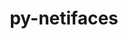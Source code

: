 ---
title: "py-netifaces"
layout: cache
categories: [package, develop]
meta: {"versions": ["0.10.5"], "compilers": ["gcc@=11.4.0", "gcc@=9.4.0", "oneapi@=2023.2.0", "oneapi@=2023.2.1"], "oss": ["ubuntu20.04"], "platforms": ["linux"], "targets": ["aarch64", "neoverse_v1", "ppc64le", "x86_64_v3"], "stacks": ["e4s", "e4s-arm", "e4s-neoverse_v1", "e4s-oneapi", "e4s-power", "root"], "num_specs": 63, "num_specs_by_stack": {"e4s-arm": 12, "root": 63, "e4s-neoverse_v1": 7, "e4s-power": 15, "e4s": 15, "e4s-oneapi": 14}}
spec_details: [{"hash": "3n26d4uezgmxcfazyjmnbayoyymqmmft", "compiler": "gcc@=11.4.0", "versions": ["0.10.5"], "os": "ubuntu20.04", "platform": "linux", "target": "aarch64", "variants": ["build_system=python_pip"], "stacks": ["e4s-arm", "root"], "size": "-", "tarball": "https://binaries.spack.io/develop/build_cache/linux-ubuntu20.04-aarch64/gcc-11.4.0/py-netifaces-0.10.5/linux-ubuntu20.04-aarch64-gcc-11.4.0-py-netifaces-0.10.5-3n26d4uezgmxcfazyjmnbayoyymqmmft.spack"}, {"hash": "z2yfk35hj4zfmwexgudy2smq5ak2pit6", "compiler": "gcc@=11.4.0", "versions": ["0.10.5"], "os": "ubuntu20.04", "platform": "linux", "target": "aarch64", "variants": ["build_system=python_pip"], "stacks": ["e4s-arm", "root"], "size": "-", "tarball": "https://binaries.spack.io/develop/build_cache/linux-ubuntu20.04-aarch64/gcc-11.4.0/py-netifaces-0.10.5/linux-ubuntu20.04-aarch64-gcc-11.4.0-py-netifaces-0.10.5-z2yfk35hj4zfmwexgudy2smq5ak2pit6.spack"}, {"hash": "yxjogn3nx63uwtoukldcphtplcy7pwbx", "compiler": "gcc@=11.4.0", "versions": ["0.10.5"], "os": "ubuntu20.04", "platform": "linux", "target": "aarch64", "variants": ["build_system=python_pip"], "stacks": ["e4s-arm", "root"], "size": "-", "tarball": "https://binaries.spack.io/develop/build_cache/linux-ubuntu20.04-aarch64/gcc-11.4.0/py-netifaces-0.10.5/linux-ubuntu20.04-aarch64-gcc-11.4.0-py-netifaces-0.10.5-yxjogn3nx63uwtoukldcphtplcy7pwbx.spack"}, {"hash": "3xw353ayl77j6bnn5akf7xgnm45hrfj4", "compiler": "gcc@=11.4.0", "versions": ["0.10.5"], "os": "ubuntu20.04", "platform": "linux", "target": "aarch64", "variants": ["build_system=python_pip"], "stacks": ["e4s-arm", "root"], "size": "-", "tarball": "https://binaries.spack.io/develop/build_cache/linux-ubuntu20.04-aarch64/gcc-11.4.0/py-netifaces-0.10.5/linux-ubuntu20.04-aarch64-gcc-11.4.0-py-netifaces-0.10.5-3xw353ayl77j6bnn5akf7xgnm45hrfj4.spack"}, {"hash": "27clwmkpvg6ipdghylmuga7skkq4dp3j", "compiler": "gcc@=11.4.0", "versions": ["0.10.5"], "os": "ubuntu20.04", "platform": "linux", "target": "aarch64", "variants": ["build_system=python_pip"], "stacks": ["e4s-arm", "root"], "size": "-", "tarball": "https://binaries.spack.io/develop/build_cache/linux-ubuntu20.04-aarch64/gcc-11.4.0/py-netifaces-0.10.5/linux-ubuntu20.04-aarch64-gcc-11.4.0-py-netifaces-0.10.5-27clwmkpvg6ipdghylmuga7skkq4dp3j.spack"}, {"hash": "dltsg2vaiunyvyhovehw5wl5melcyl2c", "compiler": "gcc@=11.4.0", "versions": ["0.10.5"], "os": "ubuntu20.04", "platform": "linux", "target": "aarch64", "variants": ["build_system=python_pip"], "stacks": ["e4s-arm", "root"], "size": "-", "tarball": "https://binaries.spack.io/develop/build_cache/linux-ubuntu20.04-aarch64/gcc-11.4.0/py-netifaces-0.10.5/linux-ubuntu20.04-aarch64-gcc-11.4.0-py-netifaces-0.10.5-dltsg2vaiunyvyhovehw5wl5melcyl2c.spack"}, {"hash": "fly77zbndjhkvltglau5lw6o54lw7xop", "compiler": "gcc@=11.4.0", "versions": ["0.10.5"], "os": "ubuntu20.04", "platform": "linux", "target": "aarch64", "variants": ["build_system=python_pip"], "stacks": ["e4s-arm", "root"], "size": "-", "tarball": "https://binaries.spack.io/develop/build_cache/linux-ubuntu20.04-aarch64/gcc-11.4.0/py-netifaces-0.10.5/linux-ubuntu20.04-aarch64-gcc-11.4.0-py-netifaces-0.10.5-fly77zbndjhkvltglau5lw6o54lw7xop.spack"}, {"hash": "w3cwkucbdt2i3xwyxl5ldtzclsue2x2n", "compiler": "gcc@=11.4.0", "versions": ["0.10.5"], "os": "ubuntu20.04", "platform": "linux", "target": "aarch64", "variants": ["build_system=python_pip"], "stacks": ["e4s-arm", "root"], "size": "-", "tarball": "https://binaries.spack.io/develop/build_cache/linux-ubuntu20.04-aarch64/gcc-11.4.0/py-netifaces-0.10.5/linux-ubuntu20.04-aarch64-gcc-11.4.0-py-netifaces-0.10.5-w3cwkucbdt2i3xwyxl5ldtzclsue2x2n.spack"}, {"hash": "npn4ajbhqn4actjdmbfrbcwc7u7siwgm", "compiler": "gcc@=11.4.0", "versions": ["0.10.5"], "os": "ubuntu20.04", "platform": "linux", "target": "aarch64", "variants": ["build_system=python_pip"], "stacks": ["e4s-arm", "root"], "size": "-", "tarball": "https://binaries.spack.io/develop/build_cache/linux-ubuntu20.04-aarch64/gcc-11.4.0/py-netifaces-0.10.5/linux-ubuntu20.04-aarch64-gcc-11.4.0-py-netifaces-0.10.5-npn4ajbhqn4actjdmbfrbcwc7u7siwgm.spack"}, {"hash": "2gg7f75jghsffj62x5fnk2hg5bwa2ggq", "compiler": "gcc@=11.4.0", "versions": ["0.10.5"], "os": "ubuntu20.04", "platform": "linux", "target": "aarch64", "variants": ["build_system=python_pip"], "stacks": ["e4s-arm", "root"], "size": "-", "tarball": "https://binaries.spack.io/develop/build_cache/linux-ubuntu20.04-aarch64/gcc-11.4.0/py-netifaces-0.10.5/linux-ubuntu20.04-aarch64-gcc-11.4.0-py-netifaces-0.10.5-2gg7f75jghsffj62x5fnk2hg5bwa2ggq.spack"}, {"hash": "5qr4lw5npny2li3k2xleufsofid3yqsq", "compiler": "gcc@=11.4.0", "versions": ["0.10.5"], "os": "ubuntu20.04", "platform": "linux", "target": "aarch64", "variants": ["build_system=python_pip"], "stacks": ["e4s-arm", "root"], "size": "-", "tarball": "https://binaries.spack.io/develop/build_cache/linux-ubuntu20.04-aarch64/gcc-11.4.0/py-netifaces-0.10.5/linux-ubuntu20.04-aarch64-gcc-11.4.0-py-netifaces-0.10.5-5qr4lw5npny2li3k2xleufsofid3yqsq.spack"}, {"hash": "7zk56viiboxehnrnetc2bfuipwtrulm5", "compiler": "gcc@=11.4.0", "versions": ["0.10.5"], "os": "ubuntu20.04", "platform": "linux", "target": "aarch64", "variants": ["build_system=python_pip"], "stacks": ["e4s-arm", "root"], "size": "-", "tarball": "https://binaries.spack.io/develop/build_cache/linux-ubuntu20.04-aarch64/gcc-11.4.0/py-netifaces-0.10.5/linux-ubuntu20.04-aarch64-gcc-11.4.0-py-netifaces-0.10.5-7zk56viiboxehnrnetc2bfuipwtrulm5.spack"}, {"hash": "xk6pmntv4mku56zieustutjpbfseiucn", "compiler": "gcc@=11.4.0", "versions": ["0.10.5"], "os": "ubuntu20.04", "platform": "linux", "target": "neoverse_v1", "variants": ["build_system=python_pip"], "stacks": ["e4s-neoverse_v1", "root"], "size": "-", "tarball": "https://binaries.spack.io/develop/build_cache/linux-ubuntu20.04-neoverse_v1/gcc-11.4.0/py-netifaces-0.10.5/linux-ubuntu20.04-neoverse_v1-gcc-11.4.0-py-netifaces-0.10.5-xk6pmntv4mku56zieustutjpbfseiucn.spack"}, {"hash": "pkdyxefclzvhd63lbj3jvv2b5hw2h7fc", "compiler": "gcc@=11.4.0", "versions": ["0.10.5"], "os": "ubuntu20.04", "platform": "linux", "target": "neoverse_v1", "variants": ["build_system=python_pip"], "stacks": ["e4s-neoverse_v1", "root"], "size": "-", "tarball": "https://binaries.spack.io/develop/build_cache/linux-ubuntu20.04-neoverse_v1/gcc-11.4.0/py-netifaces-0.10.5/linux-ubuntu20.04-neoverse_v1-gcc-11.4.0-py-netifaces-0.10.5-pkdyxefclzvhd63lbj3jvv2b5hw2h7fc.spack"}, {"hash": "kbzbskotlp3czzn6n7jg3styqa7sflsd", "compiler": "gcc@=11.4.0", "versions": ["0.10.5"], "os": "ubuntu20.04", "platform": "linux", "target": "neoverse_v1", "variants": ["build_system=python_pip"], "stacks": ["e4s-neoverse_v1", "root"], "size": "-", "tarball": "https://binaries.spack.io/develop/build_cache/linux-ubuntu20.04-neoverse_v1/gcc-11.4.0/py-netifaces-0.10.5/linux-ubuntu20.04-neoverse_v1-gcc-11.4.0-py-netifaces-0.10.5-kbzbskotlp3czzn6n7jg3styqa7sflsd.spack"}, {"hash": "wri6tendeh56abvysimnuobbbvoo4wpv", "compiler": "gcc@=11.4.0", "versions": ["0.10.5"], "os": "ubuntu20.04", "platform": "linux", "target": "neoverse_v1", "variants": ["build_system=python_pip"], "stacks": ["e4s-neoverse_v1", "root"], "size": "-", "tarball": "https://binaries.spack.io/develop/build_cache/linux-ubuntu20.04-neoverse_v1/gcc-11.4.0/py-netifaces-0.10.5/linux-ubuntu20.04-neoverse_v1-gcc-11.4.0-py-netifaces-0.10.5-wri6tendeh56abvysimnuobbbvoo4wpv.spack"}, {"hash": "mk3ch4leadute3j6turh5evbwilvgozl", "compiler": "gcc@=11.4.0", "versions": ["0.10.5"], "os": "ubuntu20.04", "platform": "linux", "target": "neoverse_v1", "variants": ["build_system=python_pip"], "stacks": ["e4s-neoverse_v1", "root"], "size": "-", "tarball": "https://binaries.spack.io/develop/build_cache/linux-ubuntu20.04-neoverse_v1/gcc-11.4.0/py-netifaces-0.10.5/linux-ubuntu20.04-neoverse_v1-gcc-11.4.0-py-netifaces-0.10.5-mk3ch4leadute3j6turh5evbwilvgozl.spack"}, {"hash": "aslbfonspghnngaolunjqme5ukqpocjv", "compiler": "gcc@=11.4.0", "versions": ["0.10.5"], "os": "ubuntu20.04", "platform": "linux", "target": "neoverse_v1", "variants": ["build_system=python_pip"], "stacks": ["e4s-neoverse_v1", "root"], "size": "-", "tarball": "https://binaries.spack.io/develop/build_cache/linux-ubuntu20.04-neoverse_v1/gcc-11.4.0/py-netifaces-0.10.5/linux-ubuntu20.04-neoverse_v1-gcc-11.4.0-py-netifaces-0.10.5-aslbfonspghnngaolunjqme5ukqpocjv.spack"}, {"hash": "us2ljrxy3k3pn2ktgaw3kwzbxdybtbnu", "compiler": "gcc@=11.4.0", "versions": ["0.10.5"], "os": "ubuntu20.04", "platform": "linux", "target": "neoverse_v1", "variants": ["build_system=python_pip"], "stacks": ["e4s-neoverse_v1", "root"], "size": "-", "tarball": "https://binaries.spack.io/develop/build_cache/linux-ubuntu20.04-neoverse_v1/gcc-11.4.0/py-netifaces-0.10.5/linux-ubuntu20.04-neoverse_v1-gcc-11.4.0-py-netifaces-0.10.5-us2ljrxy3k3pn2ktgaw3kwzbxdybtbnu.spack"}, {"hash": "7eukraaarlrhzlsergftma4ualx7jjpi", "compiler": "gcc@=9.4.0", "versions": ["0.10.5"], "os": "ubuntu20.04", "platform": "linux", "target": "ppc64le", "variants": ["build_system=python_pip"], "stacks": ["e4s-power", "root"], "size": "-", "tarball": "https://binaries.spack.io/develop/build_cache/linux-ubuntu20.04-ppc64le/gcc-9.4.0/py-netifaces-0.10.5/linux-ubuntu20.04-ppc64le-gcc-9.4.0-py-netifaces-0.10.5-7eukraaarlrhzlsergftma4ualx7jjpi.spack"}, {"hash": "lmilucl2k7idct3rvceyi7wjphaqkek4", "compiler": "gcc@=9.4.0", "versions": ["0.10.5"], "os": "ubuntu20.04", "platform": "linux", "target": "ppc64le", "variants": ["build_system=python_pip"], "stacks": ["e4s-power", "root"], "size": "-", "tarball": "https://binaries.spack.io/develop/build_cache/linux-ubuntu20.04-ppc64le/gcc-9.4.0/py-netifaces-0.10.5/linux-ubuntu20.04-ppc64le-gcc-9.4.0-py-netifaces-0.10.5-lmilucl2k7idct3rvceyi7wjphaqkek4.spack"}, {"hash": "znxtcvd4qdk4mxqaxed2jnkottkjpnty", "compiler": "gcc@=9.4.0", "versions": ["0.10.5"], "os": "ubuntu20.04", "platform": "linux", "target": "ppc64le", "variants": ["build_system=python_pip"], "stacks": ["e4s-power", "root"], "size": "-", "tarball": "https://binaries.spack.io/develop/build_cache/linux-ubuntu20.04-ppc64le/gcc-9.4.0/py-netifaces-0.10.5/linux-ubuntu20.04-ppc64le-gcc-9.4.0-py-netifaces-0.10.5-znxtcvd4qdk4mxqaxed2jnkottkjpnty.spack"}, {"hash": "btnmyzkmwbqcg35efvqcfc7qnvuemxom", "compiler": "gcc@=9.4.0", "versions": ["0.10.5"], "os": "ubuntu20.04", "platform": "linux", "target": "ppc64le", "variants": ["build_system=python_pip"], "stacks": ["e4s-power", "root"], "size": "-", "tarball": "https://binaries.spack.io/develop/build_cache/linux-ubuntu20.04-ppc64le/gcc-9.4.0/py-netifaces-0.10.5/linux-ubuntu20.04-ppc64le-gcc-9.4.0-py-netifaces-0.10.5-btnmyzkmwbqcg35efvqcfc7qnvuemxom.spack"}, {"hash": "6lpjlrcgkglw2nhczwpp2coesyqsewvd", "compiler": "gcc@=9.4.0", "versions": ["0.10.5"], "os": "ubuntu20.04", "platform": "linux", "target": "ppc64le", "variants": ["build_system=python_pip"], "stacks": ["e4s-power", "root"], "size": "-", "tarball": "https://binaries.spack.io/develop/build_cache/linux-ubuntu20.04-ppc64le/gcc-9.4.0/py-netifaces-0.10.5/linux-ubuntu20.04-ppc64le-gcc-9.4.0-py-netifaces-0.10.5-6lpjlrcgkglw2nhczwpp2coesyqsewvd.spack"}, {"hash": "kumwmzv7kvii7d76qjryu3rvqpnllxtx", "compiler": "gcc@=9.4.0", "versions": ["0.10.5"], "os": "ubuntu20.04", "platform": "linux", "target": "ppc64le", "variants": ["build_system=python_pip"], "stacks": ["e4s-power", "root"], "size": "-", "tarball": "https://binaries.spack.io/develop/build_cache/linux-ubuntu20.04-ppc64le/gcc-9.4.0/py-netifaces-0.10.5/linux-ubuntu20.04-ppc64le-gcc-9.4.0-py-netifaces-0.10.5-kumwmzv7kvii7d76qjryu3rvqpnllxtx.spack"}, {"hash": "xknlff4n6ir2zoez6aznigfccrfqv3ps", "compiler": "gcc@=9.4.0", "versions": ["0.10.5"], "os": "ubuntu20.04", "platform": "linux", "target": "ppc64le", "variants": ["build_system=python_pip"], "stacks": ["e4s-power", "root"], "size": "-", "tarball": "https://binaries.spack.io/develop/build_cache/linux-ubuntu20.04-ppc64le/gcc-9.4.0/py-netifaces-0.10.5/linux-ubuntu20.04-ppc64le-gcc-9.4.0-py-netifaces-0.10.5-xknlff4n6ir2zoez6aznigfccrfqv3ps.spack"}, {"hash": "vjtx26p2fnyl4dcffhor4virw7odtpyp", "compiler": "gcc@=9.4.0", "versions": ["0.10.5"], "os": "ubuntu20.04", "platform": "linux", "target": "ppc64le", "variants": ["build_system=python_pip"], "stacks": ["e4s-power", "root"], "size": "-", "tarball": "https://binaries.spack.io/develop/build_cache/linux-ubuntu20.04-ppc64le/gcc-9.4.0/py-netifaces-0.10.5/linux-ubuntu20.04-ppc64le-gcc-9.4.0-py-netifaces-0.10.5-vjtx26p2fnyl4dcffhor4virw7odtpyp.spack"}, {"hash": "vw2qcvnkgetciiw5g6vv5mcshrjqeobb", "compiler": "gcc@=9.4.0", "versions": ["0.10.5"], "os": "ubuntu20.04", "platform": "linux", "target": "ppc64le", "variants": ["build_system=python_pip"], "stacks": ["e4s-power", "root"], "size": "-", "tarball": "https://binaries.spack.io/develop/build_cache/linux-ubuntu20.04-ppc64le/gcc-9.4.0/py-netifaces-0.10.5/linux-ubuntu20.04-ppc64le-gcc-9.4.0-py-netifaces-0.10.5-vw2qcvnkgetciiw5g6vv5mcshrjqeobb.spack"}, {"hash": "blnvyi7e2txwlpzn56e5zikteqlztufx", "compiler": "gcc@=9.4.0", "versions": ["0.10.5"], "os": "ubuntu20.04", "platform": "linux", "target": "ppc64le", "variants": ["build_system=python_pip"], "stacks": ["e4s-power", "root"], "size": "-", "tarball": "https://binaries.spack.io/develop/build_cache/linux-ubuntu20.04-ppc64le/gcc-9.4.0/py-netifaces-0.10.5/linux-ubuntu20.04-ppc64le-gcc-9.4.0-py-netifaces-0.10.5-blnvyi7e2txwlpzn56e5zikteqlztufx.spack"}, {"hash": "6i4klfffpmzzsfallyiftrwuab4syknj", "compiler": "gcc@=9.4.0", "versions": ["0.10.5"], "os": "ubuntu20.04", "platform": "linux", "target": "ppc64le", "variants": ["build_system=python_pip"], "stacks": ["e4s-power", "root"], "size": "-", "tarball": "https://binaries.spack.io/develop/build_cache/linux-ubuntu20.04-ppc64le/gcc-9.4.0/py-netifaces-0.10.5/linux-ubuntu20.04-ppc64le-gcc-9.4.0-py-netifaces-0.10.5-6i4klfffpmzzsfallyiftrwuab4syknj.spack"}, {"hash": "t3cct5g3fh3glgru5ozmnz4ikfxi5hdj", "compiler": "gcc@=9.4.0", "versions": ["0.10.5"], "os": "ubuntu20.04", "platform": "linux", "target": "ppc64le", "variants": ["build_system=python_pip"], "stacks": ["e4s-power", "root"], "size": "-", "tarball": "https://binaries.spack.io/develop/build_cache/linux-ubuntu20.04-ppc64le/gcc-9.4.0/py-netifaces-0.10.5/linux-ubuntu20.04-ppc64le-gcc-9.4.0-py-netifaces-0.10.5-t3cct5g3fh3glgru5ozmnz4ikfxi5hdj.spack"}, {"hash": "ohexh7wt4xyl6vjknxpeoawmew43nx5q", "compiler": "gcc@=9.4.0", "versions": ["0.10.5"], "os": "ubuntu20.04", "platform": "linux", "target": "ppc64le", "variants": ["build_system=python_pip"], "stacks": ["e4s-power", "root"], "size": "-", "tarball": "https://binaries.spack.io/develop/build_cache/linux-ubuntu20.04-ppc64le/gcc-9.4.0/py-netifaces-0.10.5/linux-ubuntu20.04-ppc64le-gcc-9.4.0-py-netifaces-0.10.5-ohexh7wt4xyl6vjknxpeoawmew43nx5q.spack"}, {"hash": "y2phlukbwz7c4yvrvlumk3uzirgtuldl", "compiler": "gcc@=9.4.0", "versions": ["0.10.5"], "os": "ubuntu20.04", "platform": "linux", "target": "ppc64le", "variants": ["build_system=python_pip"], "stacks": ["e4s-power", "root"], "size": "-", "tarball": "https://binaries.spack.io/develop/build_cache/linux-ubuntu20.04-ppc64le/gcc-9.4.0/py-netifaces-0.10.5/linux-ubuntu20.04-ppc64le-gcc-9.4.0-py-netifaces-0.10.5-y2phlukbwz7c4yvrvlumk3uzirgtuldl.spack"}, {"hash": "5vtnahbt2de2csskuovmddbqelfihmrk", "compiler": "gcc@=9.4.0", "versions": ["0.10.5"], "os": "ubuntu20.04", "platform": "linux", "target": "ppc64le", "variants": ["build_system=python_pip"], "stacks": ["e4s-power", "root"], "size": "-", "tarball": "https://binaries.spack.io/develop/build_cache/linux-ubuntu20.04-ppc64le/gcc-9.4.0/py-netifaces-0.10.5/linux-ubuntu20.04-ppc64le-gcc-9.4.0-py-netifaces-0.10.5-5vtnahbt2de2csskuovmddbqelfihmrk.spack"}, {"hash": "mltbs5uegob5kn4ppovelujiam6oaxzz", "compiler": "gcc@=11.4.0", "versions": ["0.10.5"], "os": "ubuntu20.04", "platform": "linux", "target": "x86_64_v3", "variants": ["build_system=python_pip"], "stacks": ["e4s", "root"], "size": "-", "tarball": "https://binaries.spack.io/develop/build_cache/linux-ubuntu20.04-x86_64_v3/gcc-11.4.0/py-netifaces-0.10.5/linux-ubuntu20.04-x86_64_v3-gcc-11.4.0-py-netifaces-0.10.5-mltbs5uegob5kn4ppovelujiam6oaxzz.spack"}, {"hash": "j3phzel3ggszhfdjx3nf43jm2gkuj6bl", "compiler": "gcc@=11.4.0", "versions": ["0.10.5"], "os": "ubuntu20.04", "platform": "linux", "target": "x86_64_v3", "variants": ["build_system=python_pip"], "stacks": ["e4s", "root"], "size": "-", "tarball": "https://binaries.spack.io/develop/build_cache/linux-ubuntu20.04-x86_64_v3/gcc-11.4.0/py-netifaces-0.10.5/linux-ubuntu20.04-x86_64_v3-gcc-11.4.0-py-netifaces-0.10.5-j3phzel3ggszhfdjx3nf43jm2gkuj6bl.spack"}, {"hash": "2edsmkorsv5zaihunkeg6z2ysxia63kl", "compiler": "gcc@=11.4.0", "versions": ["0.10.5"], "os": "ubuntu20.04", "platform": "linux", "target": "x86_64_v3", "variants": ["build_system=python_pip"], "stacks": ["e4s", "root"], "size": "-", "tarball": "https://binaries.spack.io/develop/build_cache/linux-ubuntu20.04-x86_64_v3/gcc-11.4.0/py-netifaces-0.10.5/linux-ubuntu20.04-x86_64_v3-gcc-11.4.0-py-netifaces-0.10.5-2edsmkorsv5zaihunkeg6z2ysxia63kl.spack"}, {"hash": "cm2d5rmmk4l3rnyauxuk7276sjjilht3", "compiler": "gcc@=11.4.0", "versions": ["0.10.5"], "os": "ubuntu20.04", "platform": "linux", "target": "x86_64_v3", "variants": ["build_system=python_pip"], "stacks": ["e4s", "root"], "size": "-", "tarball": "https://binaries.spack.io/develop/build_cache/linux-ubuntu20.04-x86_64_v3/gcc-11.4.0/py-netifaces-0.10.5/linux-ubuntu20.04-x86_64_v3-gcc-11.4.0-py-netifaces-0.10.5-cm2d5rmmk4l3rnyauxuk7276sjjilht3.spack"}, {"hash": "34vj7sshornpjhoaylhuhubc4uni2vqd", "compiler": "gcc@=11.4.0", "versions": ["0.10.5"], "os": "ubuntu20.04", "platform": "linux", "target": "x86_64_v3", "variants": ["build_system=python_pip"], "stacks": ["e4s", "root"], "size": "-", "tarball": "https://binaries.spack.io/develop/build_cache/linux-ubuntu20.04-x86_64_v3/gcc-11.4.0/py-netifaces-0.10.5/linux-ubuntu20.04-x86_64_v3-gcc-11.4.0-py-netifaces-0.10.5-34vj7sshornpjhoaylhuhubc4uni2vqd.spack"}, {"hash": "a2pcpc2njhpfbo4zwdzoeytj5mhhc4ol", "compiler": "gcc@=11.4.0", "versions": ["0.10.5"], "os": "ubuntu20.04", "platform": "linux", "target": "x86_64_v3", "variants": ["build_system=python_pip"], "stacks": ["e4s", "root"], "size": "-", "tarball": "https://binaries.spack.io/develop/build_cache/linux-ubuntu20.04-x86_64_v3/gcc-11.4.0/py-netifaces-0.10.5/linux-ubuntu20.04-x86_64_v3-gcc-11.4.0-py-netifaces-0.10.5-a2pcpc2njhpfbo4zwdzoeytj5mhhc4ol.spack"}, {"hash": "mfs24n25t6dgutx3d5uuqebsydiluzrf", "compiler": "gcc@=11.4.0", "versions": ["0.10.5"], "os": "ubuntu20.04", "platform": "linux", "target": "x86_64_v3", "variants": ["build_system=python_pip"], "stacks": ["e4s", "root"], "size": "-", "tarball": "https://binaries.spack.io/develop/build_cache/linux-ubuntu20.04-x86_64_v3/gcc-11.4.0/py-netifaces-0.10.5/linux-ubuntu20.04-x86_64_v3-gcc-11.4.0-py-netifaces-0.10.5-mfs24n25t6dgutx3d5uuqebsydiluzrf.spack"}, {"hash": "iax5k3gz5zv7zctdzswrkdhrctei624i", "compiler": "gcc@=11.4.0", "versions": ["0.10.5"], "os": "ubuntu20.04", "platform": "linux", "target": "x86_64_v3", "variants": ["build_system=python_pip"], "stacks": ["e4s", "root"], "size": "-", "tarball": "https://binaries.spack.io/develop/build_cache/linux-ubuntu20.04-x86_64_v3/gcc-11.4.0/py-netifaces-0.10.5/linux-ubuntu20.04-x86_64_v3-gcc-11.4.0-py-netifaces-0.10.5-iax5k3gz5zv7zctdzswrkdhrctei624i.spack"}, {"hash": "o2l4fie76l6qiivyzliiejcfogcoqhpc", "compiler": "gcc@=11.4.0", "versions": ["0.10.5"], "os": "ubuntu20.04", "platform": "linux", "target": "x86_64_v3", "variants": ["build_system=python_pip"], "stacks": ["e4s", "root"], "size": "-", "tarball": "https://binaries.spack.io/develop/build_cache/linux-ubuntu20.04-x86_64_v3/gcc-11.4.0/py-netifaces-0.10.5/linux-ubuntu20.04-x86_64_v3-gcc-11.4.0-py-netifaces-0.10.5-o2l4fie76l6qiivyzliiejcfogcoqhpc.spack"}, {"hash": "zqnbvcqbe7kgm23q4kfjw4z24tti5hgg", "compiler": "gcc@=11.4.0", "versions": ["0.10.5"], "os": "ubuntu20.04", "platform": "linux", "target": "x86_64_v3", "variants": ["build_system=python_pip"], "stacks": ["e4s", "root"], "size": "-", "tarball": "https://binaries.spack.io/develop/build_cache/linux-ubuntu20.04-x86_64_v3/gcc-11.4.0/py-netifaces-0.10.5/linux-ubuntu20.04-x86_64_v3-gcc-11.4.0-py-netifaces-0.10.5-zqnbvcqbe7kgm23q4kfjw4z24tti5hgg.spack"}, {"hash": "sgyn4c46dx2hdfcc4mqxco6gfg37v27g", "compiler": "gcc@=11.4.0", "versions": ["0.10.5"], "os": "ubuntu20.04", "platform": "linux", "target": "x86_64_v3", "variants": ["build_system=python_pip"], "stacks": ["e4s", "root"], "size": "-", "tarball": "https://binaries.spack.io/develop/build_cache/linux-ubuntu20.04-x86_64_v3/gcc-11.4.0/py-netifaces-0.10.5/linux-ubuntu20.04-x86_64_v3-gcc-11.4.0-py-netifaces-0.10.5-sgyn4c46dx2hdfcc4mqxco6gfg37v27g.spack"}, {"hash": "ds62v6l7grwih5z6p5dm7igs5e7k6dz5", "compiler": "gcc@=11.4.0", "versions": ["0.10.5"], "os": "ubuntu20.04", "platform": "linux", "target": "x86_64_v3", "variants": ["build_system=python_pip"], "stacks": ["e4s", "root"], "size": "-", "tarball": "https://binaries.spack.io/develop/build_cache/linux-ubuntu20.04-x86_64_v3/gcc-11.4.0/py-netifaces-0.10.5/linux-ubuntu20.04-x86_64_v3-gcc-11.4.0-py-netifaces-0.10.5-ds62v6l7grwih5z6p5dm7igs5e7k6dz5.spack"}, {"hash": "ntkyuwquph2zbvyjlxf4dfpbb4uhzv73", "compiler": "gcc@=11.4.0", "versions": ["0.10.5"], "os": "ubuntu20.04", "platform": "linux", "target": "x86_64_v3", "variants": ["build_system=python_pip"], "stacks": ["e4s", "root"], "size": "-", "tarball": "https://binaries.spack.io/develop/build_cache/linux-ubuntu20.04-x86_64_v3/gcc-11.4.0/py-netifaces-0.10.5/linux-ubuntu20.04-x86_64_v3-gcc-11.4.0-py-netifaces-0.10.5-ntkyuwquph2zbvyjlxf4dfpbb4uhzv73.spack"}, {"hash": "fvuwzvrkxcowziduw576bthvjg4x23ib", "compiler": "gcc@=11.4.0", "versions": ["0.10.5"], "os": "ubuntu20.04", "platform": "linux", "target": "x86_64_v3", "variants": ["build_system=python_pip"], "stacks": ["e4s", "root"], "size": "-", "tarball": "https://binaries.spack.io/develop/build_cache/linux-ubuntu20.04-x86_64_v3/gcc-11.4.0/py-netifaces-0.10.5/linux-ubuntu20.04-x86_64_v3-gcc-11.4.0-py-netifaces-0.10.5-fvuwzvrkxcowziduw576bthvjg4x23ib.spack"}, {"hash": "m2i52qoivyldkh2getmjmhls3xmbnwgf", "compiler": "gcc@=11.4.0", "versions": ["0.10.5"], "os": "ubuntu20.04", "platform": "linux", "target": "x86_64_v3", "variants": ["build_system=python_pip"], "stacks": ["e4s", "root"], "size": "-", "tarball": "https://binaries.spack.io/develop/build_cache/linux-ubuntu20.04-x86_64_v3/gcc-11.4.0/py-netifaces-0.10.5/linux-ubuntu20.04-x86_64_v3-gcc-11.4.0-py-netifaces-0.10.5-m2i52qoivyldkh2getmjmhls3xmbnwgf.spack"}, {"hash": "rwot7y3uez2krgws63d422llsjoixxn5", "compiler": "oneapi@=2023.2.0", "versions": ["0.10.5"], "os": "ubuntu20.04", "platform": "linux", "target": "x86_64_v3", "variants": ["build_system=python_pip"], "stacks": ["e4s-oneapi", "root"], "size": "-", "tarball": "https://binaries.spack.io/develop/build_cache/linux-ubuntu20.04-x86_64_v3/oneapi-2023.2.0/py-netifaces-0.10.5/linux-ubuntu20.04-x86_64_v3-oneapi-2023.2.0-py-netifaces-0.10.5-rwot7y3uez2krgws63d422llsjoixxn5.spack"}, {"hash": "dwoeigzebg4om3hyual32q4psayh5ht6", "compiler": "oneapi@=2023.2.0", "versions": ["0.10.5"], "os": "ubuntu20.04", "platform": "linux", "target": "x86_64_v3", "variants": ["build_system=python_pip"], "stacks": ["e4s-oneapi", "root"], "size": "-", "tarball": "https://binaries.spack.io/develop/build_cache/linux-ubuntu20.04-x86_64_v3/oneapi-2023.2.0/py-netifaces-0.10.5/linux-ubuntu20.04-x86_64_v3-oneapi-2023.2.0-py-netifaces-0.10.5-dwoeigzebg4om3hyual32q4psayh5ht6.spack"}, {"hash": "p2kb6ry2gar7zlovqrhk46bufvdlksrj", "compiler": "oneapi@=2023.2.1", "versions": ["0.10.5"], "os": "ubuntu20.04", "platform": "linux", "target": "x86_64_v3", "variants": ["build_system=python_pip"], "stacks": ["e4s-oneapi", "root"], "size": "-", "tarball": "https://binaries.spack.io/develop/build_cache/linux-ubuntu20.04-x86_64_v3/oneapi-2023.2.1/py-netifaces-0.10.5/linux-ubuntu20.04-x86_64_v3-oneapi-2023.2.1-py-netifaces-0.10.5-p2kb6ry2gar7zlovqrhk46bufvdlksrj.spack"}, {"hash": "siaeqpr6npkhhqyklyrlhmzakpixpit4", "compiler": "oneapi@=2023.2.1", "versions": ["0.10.5"], "os": "ubuntu20.04", "platform": "linux", "target": "x86_64_v3", "variants": ["build_system=python_pip"], "stacks": ["e4s-oneapi", "root"], "size": "-", "tarball": "https://binaries.spack.io/develop/build_cache/linux-ubuntu20.04-x86_64_v3/oneapi-2023.2.1/py-netifaces-0.10.5/linux-ubuntu20.04-x86_64_v3-oneapi-2023.2.1-py-netifaces-0.10.5-siaeqpr6npkhhqyklyrlhmzakpixpit4.spack"}, {"hash": "jucaaugswwzcrbye5oydpxzymloj4wym", "compiler": "oneapi@=2023.2.1", "versions": ["0.10.5"], "os": "ubuntu20.04", "platform": "linux", "target": "x86_64_v3", "variants": ["build_system=python_pip"], "stacks": ["e4s-oneapi", "root"], "size": "-", "tarball": "https://binaries.spack.io/develop/build_cache/linux-ubuntu20.04-x86_64_v3/oneapi-2023.2.1/py-netifaces-0.10.5/linux-ubuntu20.04-x86_64_v3-oneapi-2023.2.1-py-netifaces-0.10.5-jucaaugswwzcrbye5oydpxzymloj4wym.spack"}, {"hash": "j7ayorhvi4kfq4bgohrxwn5fo7zdtdog", "compiler": "oneapi@=2023.2.1", "versions": ["0.10.5"], "os": "ubuntu20.04", "platform": "linux", "target": "x86_64_v3", "variants": ["build_system=python_pip"], "stacks": ["e4s-oneapi", "root"], "size": "-", "tarball": "https://binaries.spack.io/develop/build_cache/linux-ubuntu20.04-x86_64_v3/oneapi-2023.2.1/py-netifaces-0.10.5/linux-ubuntu20.04-x86_64_v3-oneapi-2023.2.1-py-netifaces-0.10.5-j7ayorhvi4kfq4bgohrxwn5fo7zdtdog.spack"}, {"hash": "tgkii6rpfkcwz3pzsyaarxgzwqzjfrnd", "compiler": "oneapi@=2023.2.1", "versions": ["0.10.5"], "os": "ubuntu20.04", "platform": "linux", "target": "x86_64_v3", "variants": ["build_system=python_pip"], "stacks": ["e4s-oneapi", "root"], "size": "-", "tarball": "https://binaries.spack.io/develop/build_cache/linux-ubuntu20.04-x86_64_v3/oneapi-2023.2.1/py-netifaces-0.10.5/linux-ubuntu20.04-x86_64_v3-oneapi-2023.2.1-py-netifaces-0.10.5-tgkii6rpfkcwz3pzsyaarxgzwqzjfrnd.spack"}, {"hash": "tkpq663lrqrz2rjpfp4pgllpsftxnh64", "compiler": "oneapi@=2023.2.1", "versions": ["0.10.5"], "os": "ubuntu20.04", "platform": "linux", "target": "x86_64_v3", "variants": ["build_system=python_pip"], "stacks": ["e4s-oneapi", "root"], "size": "-", "tarball": "https://binaries.spack.io/develop/build_cache/linux-ubuntu20.04-x86_64_v3/oneapi-2023.2.1/py-netifaces-0.10.5/linux-ubuntu20.04-x86_64_v3-oneapi-2023.2.1-py-netifaces-0.10.5-tkpq663lrqrz2rjpfp4pgllpsftxnh64.spack"}, {"hash": "sd75elksrrilaya334ekbgaii7ihf7q7", "compiler": "oneapi@=2023.2.1", "versions": ["0.10.5"], "os": "ubuntu20.04", "platform": "linux", "target": "x86_64_v3", "variants": ["build_system=python_pip"], "stacks": ["e4s-oneapi", "root"], "size": "-", "tarball": "https://binaries.spack.io/develop/build_cache/linux-ubuntu20.04-x86_64_v3/oneapi-2023.2.1/py-netifaces-0.10.5/linux-ubuntu20.04-x86_64_v3-oneapi-2023.2.1-py-netifaces-0.10.5-sd75elksrrilaya334ekbgaii7ihf7q7.spack"}, {"hash": "x7xa2zjvrtnqhcj23y52r75rh7yrkmog", "compiler": "oneapi@=2023.2.1", "versions": ["0.10.5"], "os": "ubuntu20.04", "platform": "linux", "target": "x86_64_v3", "variants": ["build_system=python_pip"], "stacks": ["e4s-oneapi", "root"], "size": "-", "tarball": "https://binaries.spack.io/develop/build_cache/linux-ubuntu20.04-x86_64_v3/oneapi-2023.2.1/py-netifaces-0.10.5/linux-ubuntu20.04-x86_64_v3-oneapi-2023.2.1-py-netifaces-0.10.5-x7xa2zjvrtnqhcj23y52r75rh7yrkmog.spack"}, {"hash": "wijgccwopcii7ucdkbwzgzfdl75ffknb", "compiler": "oneapi@=2023.2.1", "versions": ["0.10.5"], "os": "ubuntu20.04", "platform": "linux", "target": "x86_64_v3", "variants": ["build_system=python_pip"], "stacks": ["e4s-oneapi", "root"], "size": "-", "tarball": "https://binaries.spack.io/develop/build_cache/linux-ubuntu20.04-x86_64_v3/oneapi-2023.2.1/py-netifaces-0.10.5/linux-ubuntu20.04-x86_64_v3-oneapi-2023.2.1-py-netifaces-0.10.5-wijgccwopcii7ucdkbwzgzfdl75ffknb.spack"}, {"hash": "bcxtkqimu6w7c3kq3ahe6imadv3v7cmm", "compiler": "oneapi@=2023.2.1", "versions": ["0.10.5"], "os": "ubuntu20.04", "platform": "linux", "target": "x86_64_v3", "variants": ["build_system=python_pip"], "stacks": ["e4s-oneapi", "root"], "size": "-", "tarball": "https://binaries.spack.io/develop/build_cache/linux-ubuntu20.04-x86_64_v3/oneapi-2023.2.1/py-netifaces-0.10.5/linux-ubuntu20.04-x86_64_v3-oneapi-2023.2.1-py-netifaces-0.10.5-bcxtkqimu6w7c3kq3ahe6imadv3v7cmm.spack"}, {"hash": "mguznnslgvfdzfi7wtpv4jvpjhy3u5xi", "compiler": "oneapi@=2023.2.1", "versions": ["0.10.5"], "os": "ubuntu20.04", "platform": "linux", "target": "x86_64_v3", "variants": ["build_system=python_pip"], "stacks": ["e4s-oneapi", "root"], "size": "-", "tarball": "https://binaries.spack.io/develop/build_cache/linux-ubuntu20.04-x86_64_v3/oneapi-2023.2.1/py-netifaces-0.10.5/linux-ubuntu20.04-x86_64_v3-oneapi-2023.2.1-py-netifaces-0.10.5-mguznnslgvfdzfi7wtpv4jvpjhy3u5xi.spack"}, {"hash": "dwvi5li2z43rkqs3tqmjerahyupujklm", "compiler": "oneapi@=2023.2.1", "versions": ["0.10.5"], "os": "ubuntu20.04", "platform": "linux", "target": "x86_64_v3", "variants": ["build_system=python_pip"], "stacks": ["e4s-oneapi", "root"], "size": "-", "tarball": "https://binaries.spack.io/develop/build_cache/linux-ubuntu20.04-x86_64_v3/oneapi-2023.2.1/py-netifaces-0.10.5/linux-ubuntu20.04-x86_64_v3-oneapi-2023.2.1-py-netifaces-0.10.5-dwvi5li2z43rkqs3tqmjerahyupujklm.spack"}]
---